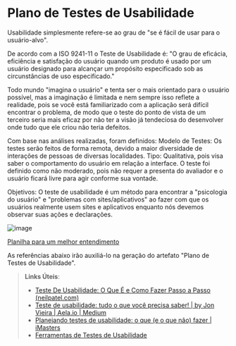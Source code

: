 # Plano de Testes de Usabilidade

Usabilidade simplesmente refere-se ao grau de "se é fácil de usar para o usuário-alvo".

De acordo com a ISO 9241-11 o Teste de Usabilidade é:
"O grau de eficácia, eficiência e satisfação do usuário quando um produto é usado por um usuário designado para alcançar um propósito especificado sob as circunstâncias de uso especificado."

Todo mundo "imagina o usuário" e tenta ser o mais orientado para o usuário possível, mas a imaginação é limitada e nem sempre isso reflete a realidade, pois se 
você está familiarizado com a aplicação será difícil encontrar o problema, de modo que o teste do ponto de vista de um terceiro seria mais eficaz por não ter a visão já tendeciosa do desenvolver onde tudo que ele criou não teria defeitos.

Com base nas análises realizadas, foram definidos:
Modelo de Testes: Os testes serão feitos de forma remota, devido a maior diversidade de interações de pessoas de diversas localidades.
Tipo: Qualitativa, pois visa saber o comportamento do usuário em relação a interface.
O teste foi definido como não moderado, pois não requer a presenta do avaliador e o usuário ficará livre para agir conforme sua vontade.

Objetivos:
O teste de usabilidade é um método para encontrar a "psicologia do usuário" e "problemas com sites/aplicativos" ao fazer com que os usuários realmente usem sites e aplicativos enquanto nós devemos observar suas ações e declarações.

![image](https://user-images.githubusercontent.com/32153247/194788477-46d5b66a-8676-4117-916f-3cb9c83be4a4.png)

[Planilha para um melhor entendimento](https://docs.google.com/spreadsheets/d/14yjahPBaRlwiWhk3Jy2yPRcW0H2jeLNE/edit?usp=sharing&ouid=103647942874639202065&rtpof=true&sd=true "Planilha para um melhor entendimento")

As referências abaixo irão auxiliá-lo na geração do artefato "Plano de Testes de Usabilidade".

> **Links Úteis**:
> - [Teste De Usabilidade: O Que É e Como Fazer Passo a Passo (neilpatel.com)](https://neilpatel.com/br/blog/teste-de-usabilidade/)
> - [Teste de usabilidade: tudo o que você precisa saber! | by Jon Vieira | Aela.io | Medium](https://medium.com/aela/teste-de-usabilidade-o-que-voc%C3%AA-precisa-saber-39a36343d9a6/)
> - [Planejando testes de usabilidade: o que (e o que não) fazer | iMasters](https://imasters.com.br/design-ux/planejando-testes-de-usabilidade-o-que-e-o-que-nao-fazer/)
> - [Ferramentas de Testes de Usabilidade](https://www.usability.gov/how-to-and-tools/resources/templates.html)
